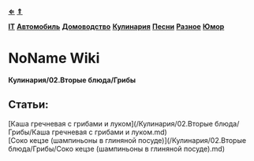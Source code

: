 [**⇐**](../index.md)
[**⇑**](/index.md)

[**IT**](/IT/index.md)
[**Автомобиль**](/Автомобиль/index.md)
[**Домоводство**](/Домоводство/index.md)
[**Кулинария**](/Кулинария/index.md)
[**Песни**](/Песни/index.md)
[**Разное**](/Разное/index.md)
[**Юмор**](/Юмор/index.md)

# NoName Wiki
**Кулинария/02.Вторые блюда/Грибы**


## Статьи:
[Каша гречневая с грибами и луком](/Кулинария/02.Вторые блюда/Грибы/Каша гречневая с грибами и луком.md)  
[Соко кецзе (шампиньоны в глиняной посуде)](/Кулинария/02.Вторые блюда/Грибы/Соко кецзе (шампиньоны в глиняной посуде).md)  
